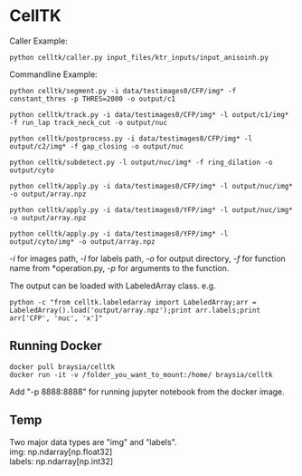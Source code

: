 # CellTK

Caller Example:
```
python celltk/caller.py input_files/ktr_inputs/input_anisoinh.py
```


Commandline Example:
```
python celltk/segment.py -i data/testimages0/CFP/img* -f constant_thres -p THRES=2000 -o output/c1

python celltk/track.py -i data/testimages0/CFP/img* -l output/c1/img* -f run_lap track_neck_cut -o output/nuc

python celltk/postprocess.py -i data/testimages0/CFP/img* -l output/c2/img* -f gap_closing -o output/nuc

python celltk/subdetect.py -l output/nuc/img* -f ring_dilation -o output/cyto

python celltk/apply.py -i data/testimages0/CFP/img* -l output/nuc/img* -o output/array.npz

python celltk/apply.py -i data/testimages0/YFP/img* -l output/nuc/img* -o output/array.npz

python celltk/apply.py -i data/testimages0/YFP/img* -l output/cyto/img* -o output/array.npz
```
_-i_ for images path, _-l_ for labels path, _-o_ for output directory, _-f_ for function name from *operation.py, _-p_ for arguments to the function.

The output can be loaded with LabeledArray class. e.g.
```
python -c "from celltk.labeledarray import LabeledArray;arr = LabeledArray().load('output/array.npz');print arr.labels;print arr['CFP', 'nuc', 'x']"
```


## Running Docker
```
docker pull braysia/celltk
docker run -it -v /folder_you_want_to_mount:/home/ braysia/celltk
```
Add "-p 8888:8888" for running jupyter notebook from the docker image.

## Temp
Two major data types are "img" and "labels".  
img: np.ndarray[np.float32]  
labels: np.ndarray[np.int32]


